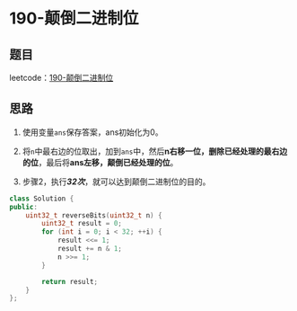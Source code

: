 # 190-颠倒二进制位

## 题目

leetcode：[190-颠倒二进制位](https://leetcode-cn.com/problems/reverse-bits/)

## 思路

1. 使用变量`ans`保存答案，ans初始化为0。

2. 将`n`中最右边的位取出，加到`ans`中，然后**n右移一位，删除已经处理的最右边的位**，最后将**ans左移，颠倒已经处理的位**。
3. 步骤2，执行***32次***，就可以达到颠倒二进制位的目的。

```c++
class Solution {
public:
    uint32_t reverseBits(uint32_t n) {
        uint32_t result = 0;
        for (int i = 0; i < 32; ++i) {
            result <<= 1;
            result += n & 1;
            n >>= 1;
        }

        return result;
    }
};
```

